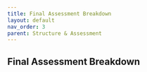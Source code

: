 ```yaml
---
title: Final Assessment Breakdown
layout: default
nav_order: 3
parent: Structure & Assessment
---
```


## Final Assessment Breakdown
